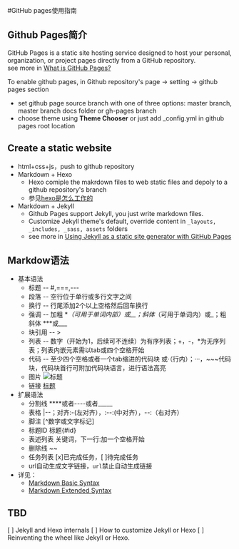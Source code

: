 #GitHub pages使用指南
## Github Pages简介
GitHub Pages is a static site hosting service designed to host your personal, organization, or project pages directly from a GitHub repository.  
see more in [What is GitHub Pages?](https://help.github.com/articles/what-is-github-pages/)

To enable github pages, in Github repository's page -> setting -> github pages section
* set github page source branch with one of three options: master branch, master branch docs folder or gh-pages branch
* choose theme using **Theme Chooser** or just add _config.yml in github pages root location

## Create a static website
* html+css+js，push to github repository
* Markdown + Hexo
  * Hexo comiple the makrdown files to web static files and depoly to a github repository's branch
  * 参见[hexo是怎么工作的](http://coderunthings.com/2017/08/20/howhexoworks/)
* Markdown + Jekyll
  * Github Pages support Jekyll, you just write markdown files.
  * Customize Jekyll theme's default, override content in `_layouts, _includes, _sass, assets` folders
  * see more in [Using Jekyll as a static site generator with GitHub Pages](https://help.github.com/articles/using-jekyll-as-a-static-site-generator-with-github-pages/)
  
## Markdow语法
* 基本语法
  * 标题 -- #,===,---
  * 段落 -- 空行位于单行或多行文字之间
  * 换行 -- 行尾添加2个以上空格然后回车换行
  * 强调 -- 加粗 **（可用于单词内部）或__；斜体*（可用于单词内）或_；粗斜体 ***或___
  * 块引用 -- >
  * 列表 -- 数字（开始为1，后续可不连续）为有序列表；+，-，*为无序列表；列表内嵌元素需以tab或四个空格开始
  * 代码 -- 至少四个空格或者一个tab缩进的代码块 或·（行内）；···，~~~代码块，代码块首行可附加代码块语言，进行语法高亮
  * 图片 ![标题](url)
  * 链接 [标题](url)
* 扩展语法
  * 分割线 ****或者----或者_____
  * 表格 |--；对齐:-(左对齐），:--:(中对齐），--:（右对齐）
  * 脚注 [^数字或文字标记]
  * 标题ID 标题{#id}
  * 表述列表 关键词，下一行:加一个空格开始
  * 删除线 ~~
  * 任务列表 [x]已完成任务，[ ]待完成任务
  * url自动生成文字链接，`url`禁止自动生成链接
* 详见：  
  * [Markdown Basic Syntax](https://www.markdownguide.org/basic-syntax/)
  * [Markdown Extended Syntax](https://www.markdownguide.org/extended-syntax)
  
## TBD
[ ] Jekyll and Hexo internals
[ ] How to customize Jekyll or Hexo
[ ] Reinventing the wheel like Jekyll or Hexo.
